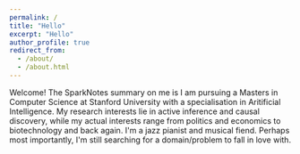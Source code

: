 ```yaml
---
permalink: /
title: "Hello"
excerpt: "Hello"
author_profile: true
redirect_from: 
  - /about/
  - /about.html
---
```


Welcome! The SparkNotes summary on me is I am pursuing a Masters in Computer Science at Stanford University with a specialisation in Aritificial Intelligence. My research interests lie in active inference and causal discovery, while my actual interests range from politics and economics to biotechnology and back again. I'm a jazz pianist and musical fiend. Perhaps most importantly, I'm still searching for a domain/problem to fall in love with. 